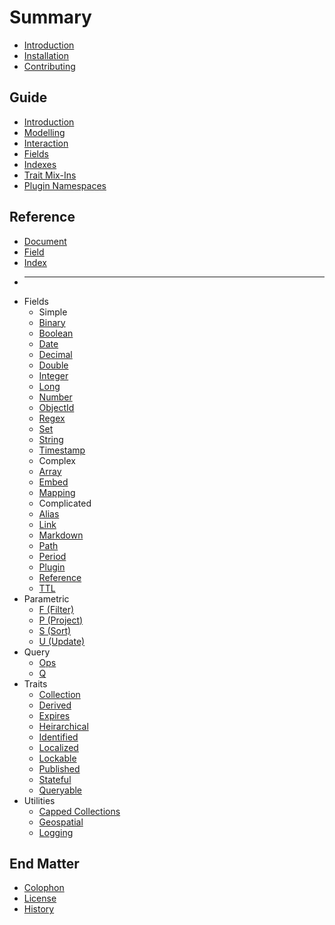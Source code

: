 # Summary

* [Introduction](README.md)
* [Installation](installation.md)
* [Contributing](contributing.md)

## Guide

* [Introduction](guide.md#introduction)
* [Modelling](guide.md#document-modelling)
* [Interaction](guide.md#document-interaction)
* [Fields](guide.md#fields)
* [Indexes](guide.md#indexes)
* [Trait Mix-Ins](guide.md#trait-mix-ins)
* [Plugin Namespaces](guide.md#plugin-namespaces)

## Reference

* [Document](reference/document.md)
* [Field](reference/field/README.md)
* [Index](reference/index.md)
* ---
* Fields
  * Simple
  * [Binary](reference/field/binary.md)
  * [Boolean](reference/field/boolean.md)
  * [Date](reference/field/date.md)
  * [Decimal](reference/field/decimal.md)
  * [Double](reference/field/double.md)
  * [Integer](reference/field/integer.md)
  * [Long](reference/field/long.md)
  * [Number](reference/field/number.md)
  * [ObjectId](reference/field/objectid.md)
  * [Regex](reference/field/regex.md)
  * [Set](reference/field/set.md)
  * [String](reference/field/string.md)
  * [Timestamp](reference/field/timestamp.md)
  * Complex
  * [Array](reference/field/array.md)
  * [Embed](reference/field/embed.md)
  * [Mapping](reference/field/mapping.md)
  * Complicated
  * [Alias](reference/field/alias.md)
  * [Link](reference/field/link.md)
  * [Markdown](reference/field/markdown.md)
  * [Path](reference/field/path.md)
  * [Period](reference/field/period.md)
  * [Plugin](reference/field/plugin.md)
  * [Reference](reference/field/reference.md)
  * [TTL](reference/field/ttl.md)
* Parametric
  * [F \(Filter\)](reference/parametric.md#filtering)
  * [P \(Project\)](reference/parametric.md#projection)
  * [S \(Sort\)](reference/parametric.md#sorting)
  * [U \(Update\)](reference/parametric.md#updates)
* Query
  * [Ops](api/query/ops.md)
  * [Q](api/query/query.md)
* Traits
  * [Collection](reference/trait/collection.md)
  * [Derived](reference/trait/derived.md)
  * [Expires](reference/trait/expires.md)
  * [Heirarchical](reference/trait/heirarchical.md)
  * [Identified](reference/trait/identified.md)
  * [Localized](reference/trait/localized.md)
  * [Lockable](reference/trait/lockable.md)
  * [Published](reference/trait/published.md)
  * [Stateful](reference/trait/stateful.md)
  * [Queryable](reference/trait/queryable.md)
* Utilities
  * [Capped Collections](reference/capped.md)
  * [Geospatial](reference/geospatial.md)
  * [Logging](reference/logging.md)

## End Matter

* [Colophon](colophon.md)
* [License](license.md)
* [History](history.md)
